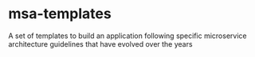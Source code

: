 # msa-templates
A set of templates to build an application following specific microservice architecture guidelines that have evolved over the years

